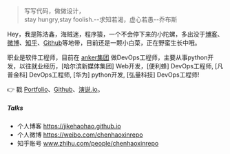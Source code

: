 > 写写代码，做做设计，  
> stay hungry,stay foolish.--求知若渴，虚心若愚--乔布斯

Hey，我是陈浩鑫，海贼迷，程序猿，一个不会停下来的小陀螺，多出没于[博客](https://jikehaohao.github.io/)、[微博](https://weibo.com/chenhaoxinrepo)、[知乎](https://www.zhihu.com/people/chenhaoxinrepo/)、[Github](https://github.com/jikehaohao)等地带，目前还是一颗小白菜，正在野蛮生长中哦。

职业是软件工程师，目前在 [anker集团](https://www.anker.com.cn/) 做DevOps工程师，主要从事python开发，以往就业经历，[哈尔滨新媒体集团] Web开发，[便利蜂] DevOps工程师, [凡普金科] DevOps工程师, [华为] python开发, [弘量科技] DevOps工程师!

👉 戳 [Portfolio](/portfolio)、[Github](https://github.com/jikehaohao)、[演说.io](https://zhuanlan.zhihu.com/p/21280918)。


##### Talks

- 个人博客 https://jikehaohao.github.io
- 个人微博 https://weibo.com/chenhaoxinrepo
- 知乎账号 www.zhihu.com/people/chenhaoxinrepo


[1]: //jikehaohao.github.io
[2]: //weibo.com/chenhaoxinrepo
[3]: www.zhihu.com/people/chenhaoxinrepo


